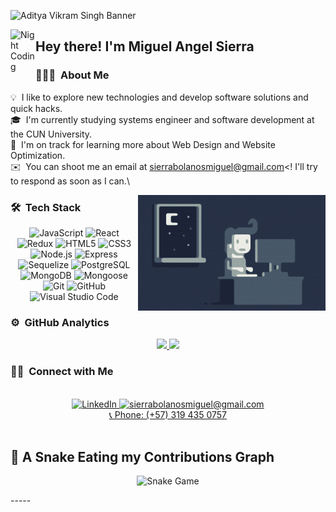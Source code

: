 ![Aditya Vikram Singh Banner](https://i.postimg.cc/Bb51qFmc/Banner-Youtube-Pixel-Art-Neon-Colorido-1.png)

<img alt="Night Coding" src="./assets/Hand%20Wave.gif" width='40' align="left"/><h2>Hey there! I'm Miguel Angel Sierra</h2>

<!-- ## 👋 &nbsp;Hey there! I'm Aditya -->

### 👨🏻‍💻 &nbsp;About Me

💡 &nbsp;I like to explore new technologies and develop software solutions and quick hacks.\
🎓 &nbsp;I'm currently studying systems engineer and software development at the CUN University.\
🌱 &nbsp;I'm on track for learning more about Web Design and Website Optimization.\
✉️ &nbsp;You can shoot me an email at sierrabolanosmiguel@gmail.com<! I'll try to respond as soon as I can.\

<img alt="Night Coding" src="https://raw.githubusercontent.com/AVS1508/AVS1508/master/assets/Night-Coding.gif" align="right"/>

### 🛠 &nbsp;Tech Stack

<p align="center">
  <img src="https://img.shields.io/badge/JavaScript-F7DF1E?style=for-the-badge&logo=javascript&logoColor=black" alt="JavaScript">
  <img src="https://img.shields.io/badge/React-61DAFB?style=for-the-badge&logo=react&logoColor=white" alt="React">
  <img src="https://img.shields.io/badge/Redux-764ABC?style=for-the-badge&logo=redux&logoColor=white" alt="Redux">
  <img src="https://img.shields.io/badge/HTML5-E34F26?style=for-the-badge&logo=html5&logoColor=white" alt="HTML5">
  <img src="https://img.shields.io/badge/CSS3-1572B6?style=for-the-badge&logo=css3&logoColor=white" alt="CSS3">
  <img src="https://img.shields.io/badge/Node.js-43853D?style=for-the-badge&logo=node.js&logoColor=white" alt="Node.js">
  <img src="https://img.shields.io/badge/Express-000000?style=for-the-badge&logo=express&logoColor=white" alt="Express">
  <img src="https://img.shields.io/badge/Sequelize-52B0E7?style=for-the-badge&logo=sequelize&logoColor=white" alt="Sequelize">
  <img src="https://img.shields.io/badge/PostgreSQL-316192?style=for-the-badge&logo=postgresql&logoColor=white" alt="PostgreSQL">
  <img src="https://img.shields.io/badge/MongoDB-4EA94B?style=for-the-badge&logo=mongodb&logoColor=white" alt="MongoDB">
  <img src="https://img.shields.io/badge/Mongoose-47A248?style=for-the-badge&logo=mongoose&logoColor=white" alt="Mongoose">
  <img src="https://img.shields.io/badge/Git-F05032?style=for-the-badge&logo=git&logoColor=white" alt="Git">
  <img src="https://img.shields.io/badge/GitHub-181717?style=for-the-badge&logo=github&logoColor=white" alt="GitHub">
  <img src="https://img.shields.io/badge/Visual%20Studio%20Code-007ACC?style=for-the-badge&logo=visual-studio-code&logoColor=white" alt="Visual Studio Code">
</p>


### ⚙️ &nbsp;GitHub Analytics

<p align="center">
<a href="https://github.com/SMiguelA">
  <img height="180em" src="https://github-readme-stats-eight-theta.vercel.app/api?username=SMiguelA&show_icons=true&theme=algolia&include_all_commits=true&count_private=true"/>
  <img height="180em" src="https://github-readme-stats-eight-theta.vercel.app/api/top-langs/?username=SMiguelA&layout=compact&langs_count=8&theme=algolia"/>
</a>
</p>

### 🤝🏻 &nbsp;Connect with Me

<p align="center">
<br>
<a href="https://www.linkedin.com/in/miguel-angel-sierra-bolanos/" target="_blank">
  <img src="https://img.shields.io/badge/LinkedIn-0077B5?style=for-the-badge&logo=linkedin&logoColor=white" alt="LinkedIn">
</a>
<a href="mailto:sierrabolanosmiguel@gmail.com" target="_blank">
  <img src="https://img.shields.io/badge/Gmail-D14836?style=for-the-badge&logo=gmail&logoColor=white" alt="sierrabolanosmiguel@gmail.com">
</a><br>
<a href="tel:+573194350757">
  <span>&#x1F4DE; Phone: (+57) 319 435 0757</span>
</a><br><br>
</p>

## 🐍 A Snake Eating my Contributions Graph
	
<p align = "center">
	<img src = "https://github.com/SMiguelA/SMiguelA/blob/output/github-contribution-grid-snake.svg?" alt = "Snake Game"/>
</p>
-----
